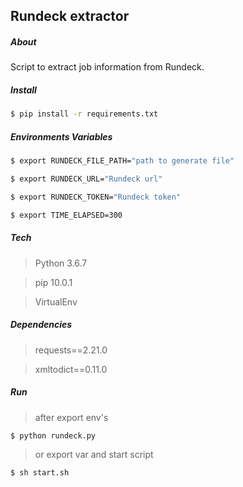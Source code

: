 ## Rundeck extractor

##### About

Script to extract job information from Rundeck.

##### Install

```bash
$ pip install -r requirements.txt
```

##### Environments Variables

```bash
$ export RUNDECK_FILE_PATH="path to generate file"

$ export RUNDECK_URL="Rundeck url"

$ export RUNDECK_TOKEN="Rundeck token"

$ export TIME_ELAPSED=300

```

##### Tech

> Python 3.6.7

> pip 10.0.1 

> VirtualEnv

##### Dependencies

> requests==2.21.0

> xmltodict==0.11.0

##### Run

> after export env's 

```bash
$ python rundeck.py
```

> or export var and start script

```bash
$ sh start.sh
```
